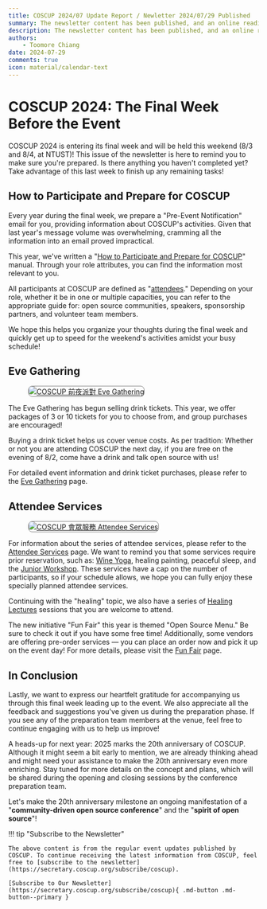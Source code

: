```yaml
---
title: COSCUP 2024/07 Update Report / Newletter 2024/07/29 Published
summary: The newsletter content has been published, and an online reading version.
description: The newsletter content has been published, and an online reading version.
authors:
    - Toomore Chiang
date: 2024-07-29
comments: true
icon: material/calendar-text
---
```


# COSCUP 2024: The Final Week Before the Event

COSCUP 2024 is entering its final week and will be held this weekend (8/3 and 8/4, at NTUST)! This issue of the newsletter is here to remind you to make sure you're prepared. Is there anything you haven't completed yet? Take advantage of this last week to finish up any remaining tasks!

## How to Participate and Prepare for COSCUP

Every year during the final week, we prepare a "Pre-Event Notification" email for you, providing information about COSCUP's activities. Given that last year's message volume was overwhelming, cramming all the information into an email proved impractical.

This year, we've written a "[How to Participate and Prepare for COSCUP](../../how_to_participate/index.md)" manual. Through your role attributes, you can find the information most relevant to you.

All participants at COSCUP are defined as "[attendees](../../how_to_participate/as_attendee.md)." Depending on your role, whether it be in one or multiple capacities, you can refer to the appropriate guide for: open source communities, speakers, sponsorship partners, and volunteer team members.

We hope this helps you organize your thoughts during the final week and quickly get up to speed for the weekend's activities amidst your busy schedule!

## Eve Gathering

<figure markdown="span">
    <a href="https://volunteer.coscup.org/img/2024/eve_gathering_235x100.jpg">
        <img src="https://volunteer.coscup.org/img/2024/eve_gathering_235x100.jpg"
            alt="COSCUP 前夜派對 Eve Gathering" title="COSCUP 前夜派對 Eve Gathering"
            style="border-radius: 8px;border:1px solid hsl(0, 0%, 50%);">
    </a>
</figure>

The Eve Gathering has begun selling drink tickets. This year, we offer packages of 3 or 10 tickets for you to choose from, and group purchases are encouraged!

Buying a drink ticket helps us cover venue costs. As per tradition: Whether or not you are attending COSCUP the next day, if you are free on the evening of 8/2, come have a drink and talk open source with us!

For detailed event information and drink ticket purchases, please refer to the [Eve Gathering](../../eve_gathering/overview.md) page.

## Attendee Services

<figure markdown="span">
    <a href="https://volunteer.coscup.org/img/2024/healing_lectures_235x100.jpg">
        <img src="https://volunteer.coscup.org/img/2024/healing_lectures_235x100.jpg"
            alt="COSCUP 會眾服務 Attendee Services" title="COSCUP 會眾服務 Attendee Services"
            style="border-radius: 8px;border:1px solid hsl(0, 0%, 50%);">
    </a>
</figure>

For information about the series of attendee services, please refer to the [Attendee Services](../../attendee_services/index.md) page. We want to remind you that some services require prior reservation, such as: [Wine Yoga](../../health_market/overview.md), healing painting, peaceful sleep, and the [Junior Workshop](../../junior_workshop/overview.md). These services have a cap on the number of participants, so if your schedule allows, we hope you can fully enjoy these specially planned attendee services.

Continuing with the "healing" topic, we also have a series of [Healing Lectures](../../healing_lectures/overview.md) sessions that you are welcome to attend.

The new initiative "Fun Fair" this year is themed "Open Source Menu." Be sure to check it out if you have some free time! Additionally, some vendors are offering pre-order services — you can place an order now and pick it up on the event day! For more details, please visit the [Fun Fair](../../fun_fair/overview.md) page.

## In Conclusion

Lastly, we want to express our heartfelt gratitude for accompanying us through this final week leading up to the event. We also appreciate all the feedback and suggestions you've given us during the preparation phase. If you see any of the preparation team members at the venue, feel free to continue engaging with us to help us improve!

A heads-up for next year: 2025 marks the 20th anniversary of COSCUP. Although it might seem a bit early to mention, we are already thinking ahead and might need your assistance to make the 20th anniversary even more enriching. Stay tuned for more details on the concept and plans, which will be shared during the opening and closing sessions by the conference preparation team.

Let's make the 20th anniversary milestone an ongoing manifestation of a "**community-driven open source conference**" and the "**spirit of open source**"!

!!! tip "Subscribe to the Newsletter"

    The above content is from the regular event updates published by COSCUP. To continue receiving the latest information from COSCUP, feel free to [subscribe to the newsletter](https://secretary.coscup.org/subscribe/coscup).

    [Subscribe to Our Newsletter](https://secretary.coscup.org/subscribe/coscup){ .md-button .md-button--primary }
